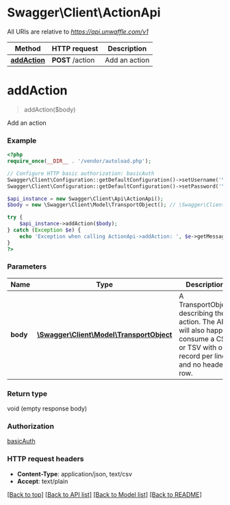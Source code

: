 # Swagger\Client\ActionApi

All URIs are relative to *https://api.unwaffle.com/v1*

Method | HTTP request | Description
------------- | ------------- | -------------
[**addAction**](ActionApi.md#addAction) | **POST** /action | Add an action


# **addAction**
> addAction($body)

Add an action



### Example
```php
<?php
require_once(__DIR__ . '/vendor/autoload.php');

// Configure HTTP basic authorization: basicAuth
Swagger\Client\Configuration::getDefaultConfiguration()->setUsername('YOUR_USERNAME');
Swagger\Client\Configuration::getDefaultConfiguration()->setPassword('YOUR_PASSWORD');

$api_instance = new Swagger\Client\Api\ActionApi();
$body = new \Swagger\Client\Model\TransportObject(); // \Swagger\Client\Model\TransportObject | A TransportObject describing the action. The API will also happily consume a CSV or TSV with one record per line and no header row.

try {
    $api_instance->addAction($body);
} catch (Exception $e) {
    echo 'Exception when calling ActionApi->addAction: ', $e->getMessage(), PHP_EOL;
}
?>
```

### Parameters

Name | Type | Description  | Notes
------------- | ------------- | ------------- | -------------
 **body** | [**\Swagger\Client\Model\TransportObject**](../Model/\Swagger\Client\Model\TransportObject.md)| A TransportObject describing the action. The API will also happily consume a CSV or TSV with one record per line and no header row. | [optional]

### Return type

void (empty response body)

### Authorization

[basicAuth](../../README.md#basicAuth)

### HTTP request headers

 - **Content-Type**: application/json, text/csv
 - **Accept**: text/plain

[[Back to top]](#) [[Back to API list]](../../README.md#documentation-for-api-endpoints) [[Back to Model list]](../../README.md#documentation-for-models) [[Back to README]](../../README.md)

